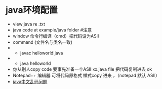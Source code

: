 # java环境配置
* view  java re .txt
* java code at example/java  folder
#注意 
 * window 命令行编译（cmd）把代码设为ASII
 * command (文件名与类名一致)
 * * javac helloworld.java
 * * java helloworld
 * 你从别人copy code  要事先准备一个ASII  xx.java  file 把代码复制进去 ok
 * Notepad++ 编辑器 可将代码原格式 样式copy 进来 ，（notepad 默认 ASII）
 * [java中文乱码问题](http://blog.csdn.net/liyong199012/article/details/9086559)
